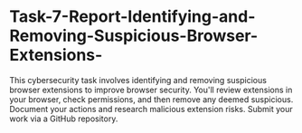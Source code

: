 # Task-7-Report-Identifying-and-Removing-Suspicious-Browser-Extensions-
This cybersecurity task involves identifying and removing suspicious browser extensions to improve browser security. You'll review extensions in your browser, check permissions, and then remove any deemed suspicious. Document your actions and research malicious extension risks. Submit your work via a GitHub repository.
